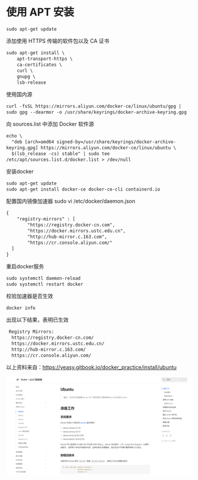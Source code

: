 # 使用 APT 安装



```
sudo apt-get update
```

添加使用 HTTPS 传输的软件包以及 CA 证书

```
sudo apt-get install \
    apt-transport-https \
    ca-certificates \
    curl \
    gnupg \
    lsb-release
```

使用国内源

```
curl -fsSL https://mirrors.aliyun.com/docker-ce/linux/ubuntu/gpg | sudo gpg --dearmor -o /usr/share/keyrings/docker-archive-keyring.gpg
```

向 sources.list 中添加 Docker 软件源

```
echo \
  "deb [arch=amd64 signed-by=/usr/share/keyrings/docker-archive-keyring.gpg] https://mirrors.aliyun.com/docker-ce/linux/ubuntu \
  $(lsb_release -cs) stable" | sudo tee /etc/apt/sources.list.d/docker.list > /dev/null
```

安装docker

```
sudo apt-get update
sudo apt-get install docker-ce docker-ce-cli containerd.io
```

配置国内镜像加速器
sudo vi /etc/docker/daemon.json

```
{
    "registry-mirrors" : [
        "https://registry.docker-cn.com",
        "https://docker.mirrors.ustc.edu.cn",
        "http://hub-mirror.c.163.com",
        "https://cr.console.aliyun.com/"
  ]
}
```

重启docker服务

```
sudo systemctl daemon-reload
sudo systemctl restart docker
```

校验加速器是否生效

```
docker info
```

出现以下结果，表明已生效

```
 Registry Mirrors:
  https://registry.docker-cn.com/
  https://docker.mirrors.ustc.edu.cn/
  http://hub-mirror.c.163.com/
  https://cr.console.aliyun.com/
```

以上资料来自：https://yeasy.gitbook.io/docker_practice/install/ubuntu

![](../assets/2024-06-16-20-11-31-1718539862980.png)
